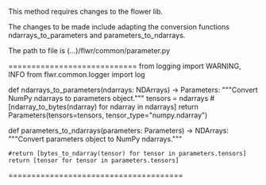 This method requires changes to the flower lib.

The changes to be made include adapting the conversion functions ndarrays_to_parameters
and parameters_to_ndarrays.

The path to file is (...)/flwr/common/parameter.py

============================
from logging import WARNING, INFO
from flwr.common.logger import log

def ndarrays_to_parameters(ndarrays: NDArrays) -> Parameters:
    """Convert NumPy ndarrays to parameters object."""
    tensors = ndarrays #[ndarray_to_bytes(ndarray) for ndarray in ndarrays]
    return Parameters(tensors=tensors, tensor_type="numpy.ndarray")


def parameters_to_ndarrays(parameters: Parameters) -> NDArrays:
    """Convert parameters object to NumPy ndarrays."""

    #return [bytes_to_ndarray(tensor) for tensor in parameters.tensors]
    return [tensor for tensor in parameters.tensors]
======================================